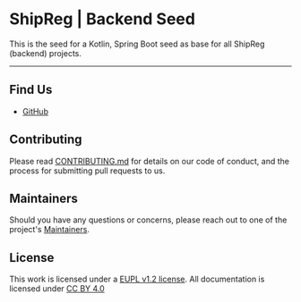 # ShipReg | Backend Seed

This is the seed for a Kotlin, Spring Boot seed as base for all ShipReg (backend) projects.

---

## Find Us

* [GitHub](https://github.com/marcvanandel/ShipReg-home)

## Contributing

Please read [CONTRIBUTING.md](./CONTRIBUTING.md) for details on our code of conduct, and the process for submitting pull requests to us.

## Maintainers <a name="maintainers"></a>

Should you have any questions or concerns, please reach out to one of the project's [Maintainers](./MAINTAINERS.md).

## License

This work is licensed under a [EUPL v1.2 license](./LICENSE.md). All documentation is licensed under [CC BY 4.0](https://creativecommons.org/licenses/by/4.0/)
